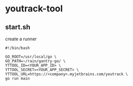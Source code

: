 # youtrack-tool

## start.sh

create a runner
```
#!/bin/bash

GO_ROOT=/usr/local/go \
GO_PATH=~/rain/gantry-go/ \
YTTOOL_ID=<YOUR_APP_ID> \
YTTOOL_SECRET=<YOUR_APP_SECRET> \
YTTOOL_URL=https://<company>.myjetbrains.com/youtrack \
go run main
```
